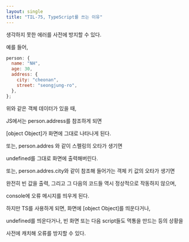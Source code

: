 ```yaml
---
layout: single
title: "TIL-75, TypeScript를 쓰는 이유"
---
```


생각하지 못한 에러를 사전에 방지할 수 있다.

예를 들어,

```jsx
person: {
  name: "NH",
  age: 30,
  address: {
    city: "cheonan",
    street: "seongjung-ro",
  },
};
```

위와 같은 객체 데이터가 있을 때,

JS에서는 person.address를 참조하게 되면

[object Object]가 화면에 그대로 나타나게 된다.

또는, person.addres 와 같이 스펠링의 오타가 생기면

undefined를 그대로 화면에 출력해버린다.

또는, person.addres.city와 같이 참조해 들어가는 객체 키 값의 오타가 생기면

완전히 빈 값을 출력, 그리고 그 다음의 코드들 역시 정상적으로 작동하지 않으며,

console에 오류 메시지를 띄우게 된다.

하지만 TS를 사용하게 되면, 화면에 [object Object]를 띄운다거나,

undefined를 띄운다거나, 빈 화면 또는 다음 script들도 먹통을 만드는 등의 상황을

사전에 캐치해 오류를 방지할 수 있다.
